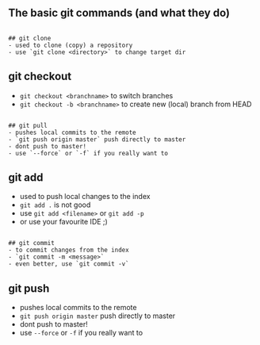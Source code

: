 ## The basic git commands (and what they do)

~~~

## git clone
- used to clone (copy) a repository
- use `git clone <directory>` to change target dir

~~~

## git checkout
- `git checkout <branchname>` to switch branches
- `git checkout -b <branchname>` to create new (local) branch from HEAD

~~~

## git pull
- pushes local commits to the remote
- `git push origin master` push directly to master
- dont push to master!
- use `--force` or `-f` if you really want to
~~~

## git add
- used to push local changes to the index
- `git add .` is not good
- use `git add <filename>` or `git add -p`
- or use your favourite IDE ;)

~~~

## git commit
- to commit changes from the index
- `git commit -m <message>`
- even better, use `git commit -v`

~~~

## git push
- pushes local commits to the remote
- `git push origin master` push directly to master
- dont push to master!
- use `--force` or `-f` if you really want to
